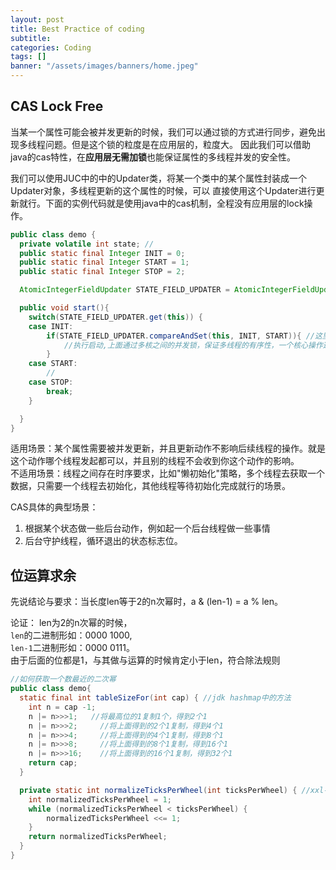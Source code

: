 ```yaml
---
layout: post
title: Best Practice of coding
subtitle:
categories: Coding
tags: []
banner: "/assets/images/banners/home.jpeg"
---
```


## CAS Lock Free
当某一个属性可能会被并发更新的时候，我们可以通过锁的方式进行同步，避免出现多线程问题。但是这个锁的粒度是在应用层的，粒度大。
因此我们可以借助java的cas特性，在**应用层无需加锁**也能保证属性的多线程并发的安全性。

我们可以使用JUC中的中的Updater类，将某一个类中的某个属性封装成一个Updater对象，多线程更新的这个属性的时候，可以
直接使用这个Updater进行更新就行。下面的实例代码就是使用java中的cas机制，全程没有应用层的lock操作。
```java
public class demo {
  private volatile int state; //
  public static final Integer INIT = 0;
  public static final Integer START = 1;
  public static final Integer STOP = 2;

  AtomicIntegerFieldUpdater STATE_FIELD_UPDATER = AtomicIntegerFieldUpdater.newUpdater(this, "state");

  public void start(){
    switch(STATE_FIELD_UPDATER.get(this)) {
    case INIT:
        if(STATE_FIELD_UPDATER.compareAndSet(this, INIT, START)){ //这里其实是在CPU核心级别加了锁，并不是完全的无锁，而是将锁的粒度降到了最小，小到在应用层面来说就是没有锁
            //执行启动,上面通过多核之间的并发锁，保证多线程的有序性，一个核心操作这个属性的时候吗，肯定是在上一个线程操作之后。
        }
    case START:
        //
    case STOP:
        break;
    }

  }
}
```


适用场景：某个属性需要被并发更新，并且更新动作不影响后续线程的操作。就是这个动作哪个线程发起都可以，并且别的线程不会收到你这个动作的影响。<br>
不适用场景：线程之间存在时序要求，比如"懒初始化"策略，多个线程去获取一个数据，只需要一个线程去初始化，其他线程等待初始化完成就行的场景。

CAS具体的典型场景：
1. 根据某个状态做一些后台动作，例如起一个后台线程做一些事情
2. 后台守护线程，循环退出的状态标志位。


## 位运算求余
先说结论与要求：当长度len等于2的n次幂时，a & (len-1) = a % len。

论证：
len为2的n次幂的时候，<br>
`len`的二进制形如：0000 1000, <br>
`len-1`二进制形如：0000 0111。<br>
由于后面的位都是1，与其做与运算的时候肯定小于len，符合除法规则

```java
//如何获取一个数最近的二次幂
public class demo{
  static final int tableSizeFor(int cap) { //jdk hashmap中的方法
    int n = cap -1;
    n |= n>>>1;   //将最高位的1复制1个，得到2个1
    n |= n>>>2;		//将上面得到的2个1复制，得到4个1
    n |= n>>>4;		//将上面得到的4个1复制，得到8个1
    n |= n>>>8;		//将上面得到的8个1复制，得到16个1
    n |= n>>>16;	//将上面得到的16个1复制，得到32个1
    return cap;
  }

  private static int normalizeTicksPerWheel(int ticksPerWheel) { //xxl-job中的方法
    int normalizedTicksPerWheel = 1;
    while (normalizedTicksPerWheel < ticksPerWheel) {
        normalizedTicksPerWheel <<= 1;
    }
    return normalizedTicksPerWheel;
  }
}
```



